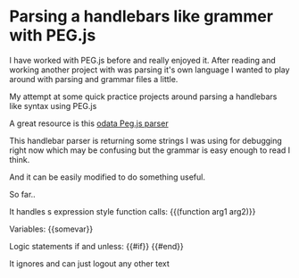 # Parsing a handlebars like grammer with PEG.js

I have worked with PEG.js before and really enjoyed it. After reading and working another project with was parsing it's own language I wanted to play around with parsing and grammar files a little.

My attempt at some quick practice projects around parsing a handlebars like syntax using PEG.js

A great resource is this [odata Peg.js parser](https://github.com/auth0/node-odata-parser/blob/master/src/odata.pegjs)

This handlebar parser is returning some strings I was using for debugging right now which may be confusing but the grammar is easy enough to read I think.

And it can be easily modified to do something useful.

So far..

It handles s expression style function calls: {{(function arg1 arg2)}}

Variables: {{somevar}}

Logic statements if and unless: {{#if}} {{#end}}

It ignores and can just logout any other text